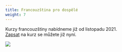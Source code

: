 ```yaml
---
title: Francouzština pro dospělé
weight: 7
---
```

Kurzy francouzštiny nabídneme již od listopadu 2021. \
[Zapsat](https://vigvam.webooker.eu/) na kurz se můžete již nyní.

![](/images/uploads/baner_francouzstina.jpg)